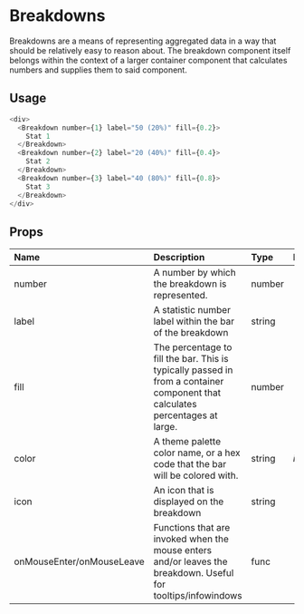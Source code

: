 # Breakdowns

Breakdowns are a means of representing aggregated data in a way that should be relatively easy to reason about. The breakdown component itself belongs within the context of a larger container component that calculates numbers and supplies them to said component.

## Usage

```js
<div>
  <Breakdown number={1} label="50 (20%)" fill={0.2}>
    Stat 1
  </Breakdown>
  <Breakdown number={2} label="20 (40%)" fill={0.4}>
    Stat 2
  </Breakdown>
  <Breakdown number={3} label="40 (80%)" fill={0.8}>
    Stat 3
  </Breakdown>
</div>
```

## Props

| Name                      | Description                                                                                                                  | Type   | Default | Required |
| :------------------------ | :--------------------------------------------------------------------------------------------------------------------------- | :----- | :------ | :------- |
| number                    | A number by which the breakdown is represented.                                                                              | number | -       | No       |
| label                     | A statistic number label within the bar of the breakdown                                                                     | string | -       | No       |
| fill                      | The percentage to fill the bar. This is typically passed in from a container component that calculates percentages at large. | number | -       | No       |
| color                     | A theme palette color name, or a hex code that the bar will be colored with.                                                 | string | _info_  | Yes      |
| icon                      | An icon that is displayed on the breakdown                                                                                   | string | -       | Yes      |
| onMouseEnter/onMouseLeave | Functions that are invoked when the mouse enters and/or leaves the breakdown. Useful for tooltips/infowindows                | func   | -       | Yes      |
